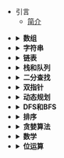 * 引言
    * [简介](README.md)


- <details><summary><b>数组</b></summary>

    - [1. 两数之和](https://leetcode-cn.com/problems/two-sum/)
    -  [剑指 Offer 39.数组中出现次数超过一半的数字](剑指offer/39.数组中出现次数超过一半的数字.md)


- <details><summary><b>字符串</b></summary>

    - [剑指 Offer 05.替换空格](剑指offer/05.替换空格.md)
    - [剑指 Offer 58-II.左旋转字符串](剑指offer/58-II.左旋转字符串.md)

- <details><summary><b>链表</b></summary>

    - [剑指 Offer 24.反转链表](剑指offer/24.反转链表.md)
- <details><summary><b>栈和队列</b></summary>

    - [剑指 Offer 06.从尾到头打印链表](剑指offer/06.从尾到头打印链表.md)
    - [剑指 Offer 09.用两个栈实现队列](剑指offer/09.用两个栈实现队列.md)
    - [剑指 Offer 30.包含 min 函数的栈](剑指offer/30.包含min函数的栈.md)
    - [剑指 Offer 59-I.滑动窗口的最大值](剑指offer/59-I.滑动窗口的最大值.md)
    - [剑指 Offer 59-II.队列的最大值](剑指offer/59-II.队列的最大值.md)
- <details><summary><b>二分查找</b></summary>

    - [剑指 Offer 50.第一个只出现一次的字符](剑指offer/50.第一个只出现一次的字符.md)
- <details><summary><b>双指针</b></summary>

    - [剑指 Offer 18.删除链表的节点](剑指offer/18.删除链表的节点.md)
- <details><summary><b>动态规划</b></summary>

    - [剑指 Offer 10- I.斐波那契数列](剑指offer/10-I.斐波那契数列.md)
- <details><summary><b>DFS和BFS</b></summary>

    - [剑指 Offer 12.矩阵中的路径](剑指offer/12.矩阵中的路径.md)
- <details><summary><b>排序</b></summary>

    - [剑指 Offer 40.最小的 k 个数](剑指offer/40.最小的k个数.md)
- <details><summary><b>贪婪算法</b></summary>

    - 

- <details><summary><b>数学</b></summary>

    - [剑指 Offer 66.构建乘积数组](https://leetcode-cn.com/problems/two-sum/)

- <details><summary><b>位运算</b></summary>

    - [剑指 Offer 15.二进制中 1 的个数](剑指offer/15.二进制中1的个数.md)

